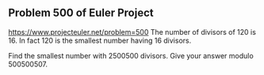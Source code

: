 ## Problem 500 of Euler Project 
https://www.projecteuler.net/problem=500
The number of divisors of 120 is 16.
In fact 120 is the smallest number having 16 divisors.


Find the smallest number with 2500500 divisors.
Give your answer modulo 500500507.